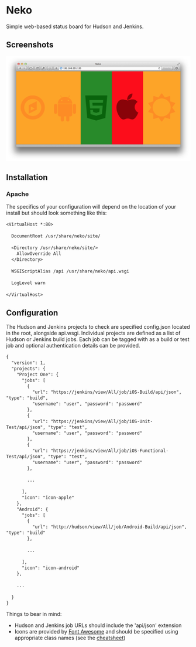 Neko
====

Simple web-based status board for Hudson and Jenkins.

Screenshots
-----------

![Neko in Safari](screenshots/neko.png)

Installation
------------

### Apache

The specifics of your configuration will depend on the location of your install but should look something like this:  


    <VirtualHost *:80>

      DocumentRoot /usr/share/neko/site/

      <Directory /usr/share/neko/site/>
        AllowOverride All
      </Directory>

      WSGIScriptAlias /api /usr/share/neko/api.wsgi

      LogLevel warn

    </VirtualHost>


Configuration
-------------

The Hudson and Jenkins projects to check are specified config.json located in the root, alongside api.wsgi.  Individual projects are defined as a list of Hudson or Jenkins build jobs.  Each job can be tagged with as a build or test job and optional authentication details can be provided.

    {
      "version": 1,
      "projects": {
        "Project One": {
          "jobs": [
            {
              "url": "https://jenkins/view/All/job/iOS-Build/api/json", "type": "build",
              "username": "user", "password": "password"
            },
            {
              "url": "https://jenkins/view/All/job/iOS-Unit-Test/api/json", "type": "test",
              "username": "user", "password": "password"
            },
            {
              "url": "https://jenkins/view/All/job/iOS-Functional-Test/api/json", "type": "test",
              "username": "user", "password": "password"
            },

            ...

          ],
          "icon": "icon-apple"
        },
        "Android": {
          "jobs": [
            {
              "url": "http://hudson/view/All/job/Android-Build/api/json", "type": "build"
            },

            ...

          ],
          "icon": "icon-android"
        },

        ...

      }
    }


Things to bear in mind:
- Hudson and Jenkins job URLs should include the 'api/json' extension
- Icons are provided by [Font Awesome](http://fontawesome.io) and should be specified using appropriate class names (see the [cheatsheet](http://fontawesome.io/cheatsheet/))